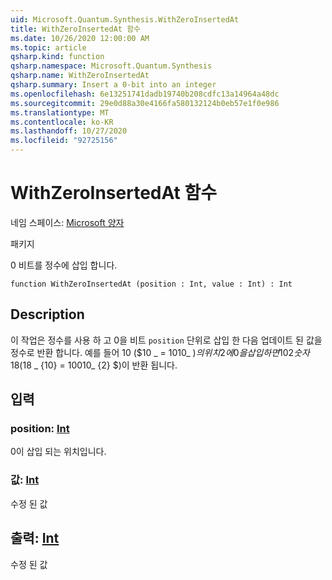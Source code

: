 ```yaml
---
uid: Microsoft.Quantum.Synthesis.WithZeroInsertedAt
title: WithZeroInsertedAt 함수
ms.date: 10/26/2020 12:00:00 AM
ms.topic: article
qsharp.kind: function
qsharp.namespace: Microsoft.Quantum.Synthesis
qsharp.name: WithZeroInsertedAt
qsharp.summary: Insert a 0-bit into an integer
ms.openlocfilehash: 6e13251741dadb19740b208cdfc13a14964a48dc
ms.sourcegitcommit: 29e0d88a30e4166fa580132124b0eb57e1f0e986
ms.translationtype: MT
ms.contentlocale: ko-KR
ms.lasthandoff: 10/27/2020
ms.locfileid: "92725156"
---
```

# <a name="withzeroinsertedat-function"></a>WithZeroInsertedAt 함수

네임 스페이스: [Microsoft 양자](xref:Microsoft.Quantum.Synthesis)

패키지 [](https://nuget.org/packages/)


0 비트를 정수에 삽입 합니다.

```qsharp
function WithZeroInsertedAt (position : Int, value : Int) : Int
```


## <a name="description"></a>Description

이 작업은 정수를 사용 하 고 0을 비트 `position` 단위로 삽입 한 다음 업데이트 된 값을 정수로 반환 합니다.  예를 들어 10 ($10 _ = 1010_ $)의 위치 2에 0을 삽입 하면 {10} {2} 숫자 18 ($18 _ {10} = 10010_ {2} $)이 반환 됩니다.

## <a name="input"></a>입력

### <a name="position--int"></a>position: [Int](xref:microsoft.quantum.lang-ref.int)

0이 삽입 되는 위치입니다.


### <a name="value--int"></a>값: [Int](xref:microsoft.quantum.lang-ref.int)

수정 된 값



## <a name="output--int"></a>출력: [Int](xref:microsoft.quantum.lang-ref.int)

수정 된 값